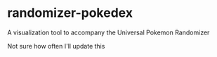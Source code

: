 # randomizer-pokedex
A visualization tool to accompany the Universal Pokemon Randomizer

Not sure how often I'll update this
